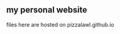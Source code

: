 my personal website
------------------------------------------
files here are hosted on pizzalawl.github.io
